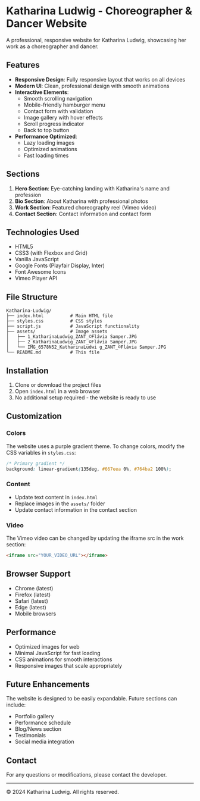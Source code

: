 # Katharina Ludwig - Choreographer & Dancer Website

A professional, responsive website for Katharina Ludwig, showcasing her work as a choreographer and dancer.

## Features

- **Responsive Design**: Fully responsive layout that works on all devices
- **Modern UI**: Clean, professional design with smooth animations
- **Interactive Elements**:
  - Smooth scrolling navigation
  - Mobile-friendly hamburger menu
  - Contact form with validation
  - Image gallery with hover effects
  - Scroll progress indicator
  - Back to top button
- **Performance Optimized**:
  - Lazy loading images
  - Optimized animations
  - Fast loading times

## Sections

1. **Hero Section**: Eye-catching landing with Katharina's name and profession
2. **Bio Section**: About Katharina with professional photos
3. **Work Section**: Featured choreography reel (Vimeo video)
4. **Contact Section**: Contact information and contact form

## Technologies Used

- HTML5
- CSS3 (with Flexbox and Grid)
- Vanilla JavaScript
- Google Fonts (Playfair Display, Inter)
- Font Awesome Icons
- Vimeo Player API

## File Structure

```
Katharina-Ludwig/
├── index.html          # Main HTML file
├── styles.css          # CSS styles
├── script.js           # JavaScript functionality
├── assets/             # Image assets
│   ├── 1_KatharinaLudwig_ZANT_©Flávia Samper.JPG
│   ├── 2_KatharinaLudwig_ZANT_©Flávia Samper.JPG
│   └── IMG_6578N52_KatharinaLudwi g_ZANT_©Flávia Samper.JPG
└── README.md           # This file
```

## Installation

1. Clone or download the project files
2. Open `index.html` in a web browser
3. No additional setup required - the website is ready to use

## Customization

### Colors

The website uses a purple gradient theme. To change colors, modify the CSS variables in `styles.css`:

```css
/* Primary gradient */
background: linear-gradient(135deg, #667eea 0%, #764ba2 100%);
```

### Content

- Update text content in `index.html`
- Replace images in the `assets/` folder
- Update contact information in the contact section

### Video

The Vimeo video can be changed by updating the iframe src in the work section:

```html
<iframe src="YOUR_VIDEO_URL"></iframe>
```

## Browser Support

- Chrome (latest)
- Firefox (latest)
- Safari (latest)
- Edge (latest)
- Mobile browsers

## Performance

- Optimized images for web
- Minimal JavaScript for fast loading
- CSS animations for smooth interactions
- Responsive images that scale appropriately

## Future Enhancements

The website is designed to be easily expandable. Future sections can include:

- Portfolio gallery
- Performance schedule
- Blog/News section
- Testimonials
- Social media integration

## Contact

For any questions or modifications, please contact the developer.

---

© 2024 Katharina Ludwig. All rights reserved.
